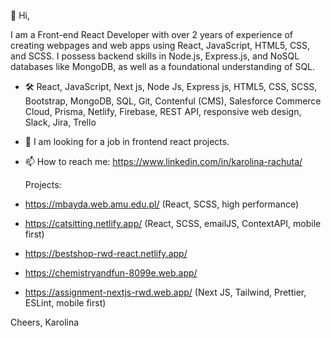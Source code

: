 👋 Hi,
  
I am a Front-end React Developer with over 2 years of experience of creating webpages and web apps using React, JavaScript, HTML5, CSS, and SCSS. 
I possess backend skills in Node.js, Express.js, and NoSQL databases like MongoDB, as well as a foundational understanding of SQL.


- 🛠️ React, JavaScript, Next js, Node Js, Express js, HTML5, CSS, SCSS, Bootstrap, MongoDB, SQL, Git, Contenful (CMS), Salesforce Commerce Cloud, Prisma, Netlify, Firebase, REST API, responsive web design, Slack, Jira, Trello
- 👀 I am looking for a job in frontend react projects.
- 📫 How to reach me: https://www.linkedin.com/in/karolina-rachuta/

  Projects:
- https://mbayda.web.amu.edu.pl/   (React, SCSS, high performance)
- https://catsitting.netlify.app/  (React, SCSS, emailJS, ContextAPI, mobile first)
- https://bestshop-rwd-react.netlify.app/  
- https://chemistryandfun-8099e.web.app/ 
- https://assignment-nextjs-rwd.web.app/ (Next JS, Tailwind, Prettier, ESLint, mobile first)

Cheers,
Karolina


